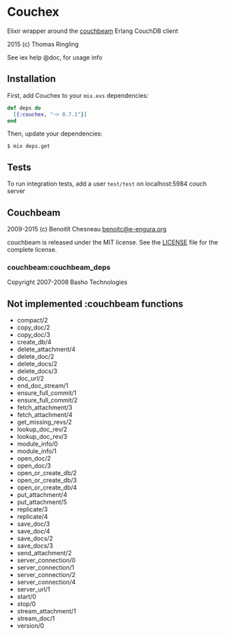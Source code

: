 # Couchex

Elixir wrapper around the [couchbeam](https://github.com/benoitc/couchbeam/) Erlang CouchDB client

2015 (c) Thomas Ringling

See iex help @doc, for usage info


## Installation

First, add Couchex to your `mix.exs` dependencies:

```elixir
def deps do
  [{:couchex, "~> 0.7.1"}]
end
```

Then, update your dependencies:

```sh-session
$ mix deps.get
```

## Tests

To run integration tests, add a user `test/test` on localhost:5984 couch server

## Couchbeam


2009-2015 (c) Benoitît Chesneau <benoitc@e-engura.org>

couchbeam is released under the MIT license. See the [LICENSE](https://github.com/benoitc/couchbeam/blob/master/LICENSE) file for the
complete license.


### couchbeam:couchbeam_deps

Copyright  2007-2008 Basho Technologies

## Not implemented :couchbeam functions

* compact/2
* copy_doc/2
* copy_doc/3
* create_db/4
* delete_attachment/4
* delete_doc/2
* delete_docs/2
* delete_docs/3
* doc_url/2
* end_doc_stream/1
* ensure_full_commit/1
* ensure_full_commit/2
* fetch_attachment/3
* fetch_attachment/4
* get_missing_revs/2
* lookup_doc_rev/2
* lookup_doc_rev/3
* module_info/0
* module_info/1
* open_doc/2
* open_doc/3
* open_or_create_db/2
* open_or_create_db/3
* open_or_create_db/4
* put_attachment/4
* put_attachment/5
* replicate/3
* replicate/4
* save_doc/3
* save_doc/4
* save_docs/2
* save_docs/3
* send_attachment/2
* server_connection/0
* server_connection/1
* server_connection/2
* server_connection/4
* server_url/1
* start/0
* stop/0
* stream_attachment/1
* stream_doc/1
* version/0
